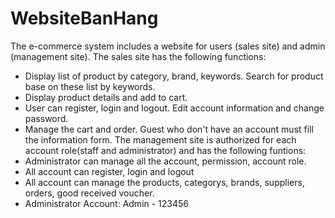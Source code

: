 # WebsiteBanHang
The e-commerce system includes a website for users (sales site) and admin (management site).
The sales site has the following functions:
+ Display list of product by category, brand, keywords. Search for product base on these list by keywords.
+ Display product details and add to cart.
+ User can register, login and logout. Edit account information and change password.
+ Manage the cart and order. Guest who don't have an account must fill the information form.
The management site is authorized for each account role(staff and administrator) and has the following funtions:
+ Administrator can manage all the account, permission, account role.
+ All account can register, login and logout
+ All account can manage the products, categorys, brands, suppliers, orders, good received voucher.
+ Administrator Account: Admin - 123456
